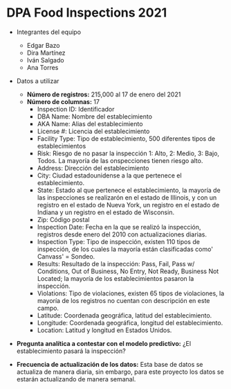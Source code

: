 # DPA Food Inspections 2021

* Integrantes del equipo
  * Edgar Bazo
  * Dira Martínez
  * Iván Salgado
  * Ana Torres
  
  
* Datos a utilizar 
  * **Número de registros:** 215,000 al 17 de enero del 2021
  * **Número de columnas:** 17
    * Inspection ID: Identificador
    * DBA Name: Nombre del establecimiento 
    * AKA Name: Alias del establecimiento
    * License #: Licencia del establecimiento 
    * Facility Type: Tipo de establecimiento, 500 diferentes tipos de establecimientos 
    * Risk: Riesgo de no pasar la inspección 1: Alto, 2: Medio, 3: Bajo, Todos. La mayoría de las onspecciones tienen riesgo alto.
    * Address: Dirección del establecimiento 
    * City: Ciudad estadounidense a la que pertenece el establecimiento. 
    * State: Estado al que pertenece el establecimiento, la mayoría de las inspecciones se realizarón en el estado de Illinois, y con un registro en el estado de Nueva York, un registro en el estado de Indiana y un registro en el estado de Wisconsin.
    * Zip: Código postal
    * Inspection Date: Fecha en la que se realizó la inspección, registros desde enero del 2010 con actualizaciones diarias.
    * Inspection Type: Tipo de inspección, existen 110 tipos de inspección, de los cuales la mayoría están clasificadas como' Canvass' = Sondeo.
    * Results: Resultado de la inspección: Pass, Fail, Pass w/ Conditions, Out of Business, No Entry, Not Ready, Business Not Located; la mayoría de los establecimientos pasaron la inspección. 
    * Violations: Tipo de violaciones, existen 65 tipos de violaciones, la mayoría de los registros no cuentan con descripción en este campo.
    * Latitude: Coordenada geográfica, latitud del establecimiento.
    * Longitude: Coordenada geográfica, longitud del establecimiento.
    * Location: Latitud y longitud en Estados Unidos.  
     

* **Pregunta analítica a contestar con el modelo predictivo:** ¿El establecimiento pasará la inspección?


* **Frecuencia de actualización de los datos:** Esta base de datos se actualiza de manera diaria, sin embargo, para este proyecto los datos se estarán actualizando de manera semanal. 
